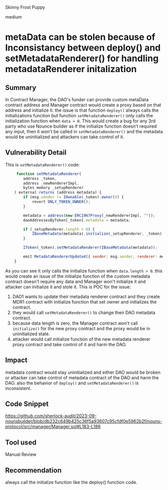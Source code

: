 Skinny Frost Puppy

medium

# metaData can be stolen because of Inconsistancy between deploy() and setMetadataRenderer() for handling metadataRenderer initalization

## Summary
In Contract Manager, the DAO's funder can provide custom metaData contract address and Manager contract would create a proxy based on that address and initialize it. the issue is that function `deploy()` always calls the initializations function but function `setMetadataRenderer()` only calls the initialization function when `data > 0`. This would create a bug for any 3rd party who use Nounce builder as if the initialize function doesn't required any input, then it won't be called in `setMetadataRenderer()` and the metadata would be uninitialized and attackers can take control of it. 

## Vulnerability Detail
This is `setMetadataRenderer()` code:
```javascript
     function setMetadataRenderer(
        address _token,
        address _newRendererImpl,
        bytes memory _setupRenderer
    ) external returns (address metadata) {
        if (msg.sender != IOwnable(_token).owner()) {
            revert ONLY_TOKEN_OWNER();
        }

        metadata = address(new ERC1967Proxy(_newRendererImpl, ""));
        daoAddressesByToken[_token].metadata = metadata;

        if (_setupRenderer.length > 0) {
            IBaseMetadata(metadata).initialize(_setupRenderer, _token);
        }

        IToken(_token).setMetadataRenderer(IBaseMetadata(metadata));

        emit MetadataRendererUpdated({ sender: msg.sender, renderer: metadata });
    }
```
As you can see it only calls the initialize function when `data.length > 0`. this would create an issue of the initialize function of the custom metadata contract doesn't require any data and Manager won't initialize it and attacker can initialize it and stole it.
This is POC for the issue:
1. DAO1 wants to update their metadata renderer contract and they create MDR1 contract with initialize function that set owner and initializes the contract.
2. they would call `setMetadataRenderer()` to change their DAO metadata contract.
3. because data length is zero, the Manager contract won't call `initialize()` for the new proxy contract and the proxy would be in uninitialized state.
4. attacker would call initialize  function of the new metadata renderer proxy contract and take control of it and harm the DAO.

## Impact
metadata contract would stay uninitialized and either DAO would be broken or attacker can take control of metadata contract of the DAO and harm the DAO.
also the behavior of `deploy()`  and `setMetadataRenderer()` is inconsistent.

## Code Snippet
https://github.com/sherlock-audit/2023-09-nounsbuilder/blob/db232c649b425c36f5a93607c95cfdf0e5962b2f/nouns-protocol/src/manager/Manager.sol#L183-L186

## Tool used
Manual Review

## Recommendation
always call the initialize function like the deploy() function code.